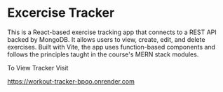 # Excercise Tracker

This is a React-based exercise tracking app that connects to a REST API backed by MongoDB. It allows users to view, create, edit, and delete exercises. Built with Vite, the app uses function-based components and follows the principles taught in the course's MERN stack modules.

To View Tracker Visit

https://workout-tracker-bpqo.onrender.com
